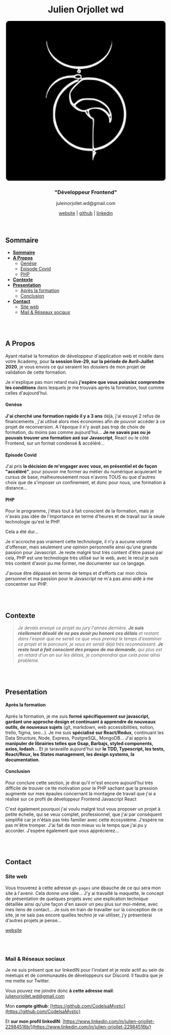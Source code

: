 <div align="center">

  <br>
  <br>
  
<h1>Julien Orjollet wd</h1>

  <img src="./img/favicon-black-260x260.png" width="500">

<h3>
"Développeur Frontend"
</h3>

<p>juleinorjollet.wd@gmail.com</p>

<span>
<a href="">website</a> |  
<a href="https://github.com/CodeIsaMystic">github</a>  |  
<a href="">linkedin</a>
</span>

<br>
<br>
<br>

</div>

## **Sommaire**

- [**Sommaire**](#sommaire)
- [**A Propos**](#a-propos)
    - [Genèse](#genèse)
    - [Episode Covid](#episode-covid)
    - [PHP](#php)
- [**Contexte**](#contexte)
- [**Presentation**](#presentation)
    - [Après la formation](#après-la-formation)
    - [Conclusion](#conclusion)
- [**Contact**](#contact)
  - [Site web](#site-web)
  - [Mail & Réseaux sociaux](#mail--réseaux-sociaux)

<br>
<br>

## **A Propos**

Ayant réalisé la formation de développeur d'application web et mobile dans votre Academy, pour **la session live-29, sur la période de Avril-Juillet 2020**, je vous envois ce qui seraient les dossiers de mon projet de validation de cette formation.

Je n'explique pas mon retard mais **j'espère que vous puissiez comprendre les conditions** dans lesquels je me trouvais après la formation, tout comme celles d'aujourd'hui.

#### Genèse

**J'ai cherché une formation rapide il y a 3 ans** déjà, j'ai essuyé 2 refus de financements , j'ai utilisé alors mes économies afin de pouvoir accéder à ce projet de reconversion. A l'époque il n'y avait pas trop de choix de formation, du moins pas comme aujourd'hui... **Je ne savais pas ou je pouvais trouver une formation axé sur Javascript**, React ou le côté Frontend, sur un format condensé & accéléré...

#### Episode Covid

J'ai pris **la décision de m'engager avec vous, en présentiel et de façon "accéléré"**, pour pouvoir me former au métier du numérique acquierant le cursus de base, malheureusement nous n'avons TOUS eu que d'autres choix que de s'imposer un confinement, et donc pour nous, une formation à distance...

#### PHP

Pour le programme, j'étais tout à fait conscient de la formation, mais je n'avais pas idée de l'importance en terme d'heures et de travail sur la seule technologie qu'est le PHP.

Cela a été dur...

Je n'accroche pas vraiment cette technologie, il n'y a aucune volonté d'offenser, mais seulement une opinion personnelle ainsi qu'une grande passion pour Javascript.
Je reste malgré tout très content d'être passé par cela, PHP est une technologie très utilisé sur le web, avec le recul je suis très content d'avoir pu me former, me documenter sur ce langage.

J'avoue être dépassé en terme de temps et d'efforts car mon choix personnel et ma passion pour le Javascript ne m'a pas ainsi aidé à me concentrer sur PHP.

<br>
<br>

## **Contexte**

> _Je devais envoyé ce projet au jury l'année dernière. **Je suis réellement désolé de ne pas avoir pu honoré ces délais** et restant dans l'espoir que ne serait ce que vous preniez le temps d'examiner ce projet et le parcourir, je vous en serait déjà très reconnaissant.
> **Je reste tout à fait conscient des propos de ma demande**, qui plus est en retard d'un an sur les délais, je comprendrai que cela pose ainsi problème._

<br>
<br>

## **Presentation**

#### Après la formation

Après la formation, je me suis **formé spécifiquement sur javascript, gardant une approche design et continuant à apprendre de nouveaux outils, de nouveaux sujets** (git, markdown, web accessibilities, notion, trello, figma, seo...).
Je me suis **spécialisé sur React/Redux**, continuant les Data Structure, Node, Express, PostgreSQL, MongoDB...
J'ai appris à **manipuler de librairies telles que Gsap, Barbajs, styled components, axios, lodash**...
Et je taravaille aujourd'hui sur **le TDD, Typescript, les tests, React/Reux, les States management, les design systems, la documentation**.

#### Conclusion

Pour conclure cette section, je dirai qu'il m'est encore aujourd'hui très difficile de trouver ce tte motivation pour le PHP sachant que la pression augmente sur mes épaules concernant la montagne de travail que j'ai a réalisé sur ce profil de développeur Frontend Javascript React

C'est également pourquoi j'ai voulu malgré tout vous proposer un projet à petite échelle, qui se veux complet, professionnel, que j'ai par conséquent simplifié car je n'étais pas très familier avec cette écosystème. J'espère ne pas m'être tromper. J'ai fait de mon mieux vu le temps que j'ai pu y accorder. J'espère également que vous apprécierez...

<br>
<br>

## **Contact**

### Site web

Vous trouverez à cette adresse `gh-pages` une ébauche de ce qui sera mon site à l'avenir. Cela donne une idée...
J'y ai travaillé la maquette, le concept de présentation de quelques projets avec une explication technique détaillée ainsi qu'une façon d'en savoir un peu plus sur moi-même, avec mes liens de contact...
Je suis en train de travailler sur la conception de ce site, je ne sais pas encore quelles techno je vai utiliser, j'y présenterai d'autres projets je pense...

[website](https://codeisamystic.github.io/semplice-clone-portfolio/)

<br>
<br>

### Mail & Réseaux sociaux

Je ne suis présent que sur linkedIN pour l'instant et je reste actif au sein de meetups et de communautés de développeurs sur Discord.
Il faudra que je me mette sur Twitter.

Vous pouvez me joindre donc **à cette adresse mail**:
[julienorjollet.wd@gmail.com](julienorjollet.wd@gmail.com)

Mon **compte github**:
[https://github.com/CodeIsaMystic](https://github.com/CodeIsaMystic)

Et **sur mon profil linkedIN**:
[https://www.linkedin.com/in/julien-orjollet-22984516b/](https://www.linkedin.com/in/julien-orjollet-22984516b/)

<br>
<br>
